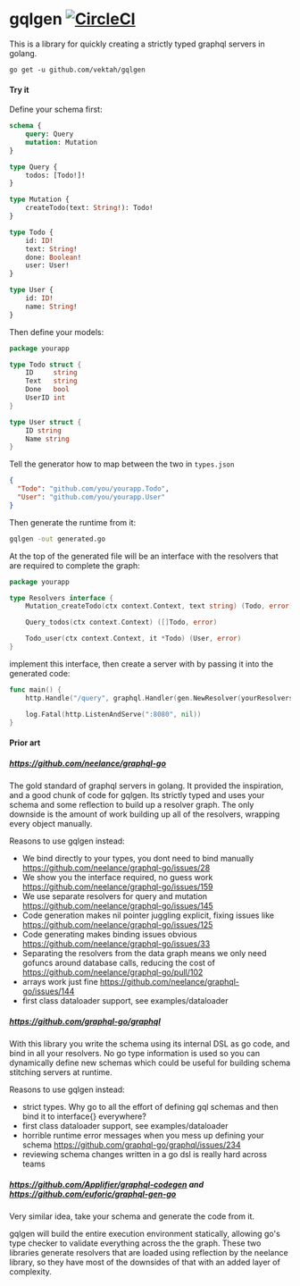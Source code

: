 # gqlgen [![CircleCI](https://circleci.com/gh/Vektah/gqlgen.svg?style=svg)](https://circleci.com/gh/Vektah/gqlgen)

This is a library for quickly creating a strictly typed graphql servers in golang.

`go get -u github.com/vektah/gqlgen`

#### Try it

Define your schema first:
```graphql schema
schema {
	query: Query
	mutation: Mutation
}

type Query {
	todos: [Todo!]!
}

type Mutation {
	createTodo(text: String!): Todo!
}

type Todo {
	id: ID!
	text: String!
	done: Boolean!
	user: User!
}

type User {
    id: ID!
    name: String!
}
```

Then define your models:
```go
package yourapp

type Todo struct {
	ID     string
	Text   string
	Done   bool
	UserID int
}

type User struct {
    ID string	
    Name string
}
```

Tell the generator how to map between the two in `types.json`
```json
{
  "Todo": "github.com/you/yourapp.Todo",
  "User": "github.com/you/yourapp.User"
}
```

Then generate the runtime from it:
```bash
gqlgen -out generated.go
```

At the top of the generated file will be an interface with the resolvers that are required to complete the graph:
```go
package yourapp

type Resolvers interface {
	Mutation_createTodo(ctx context.Context, text string) (Todo, error)

	Query_todos(ctx context.Context) ([]Todo, error)

	Todo_user(ctx context.Context, it *Todo) (User, error)
}
```

implement this interface, then create a server with by passing it into the generated code:
```go 
func main() {
	http.Handle("/query", graphql.Handler(gen.NewResolver(yourResolvers{})))

	log.Fatal(http.ListenAndServe(":8080", nil))
}
```

#### Prior art

##### https://github.com/neelance/graphql-go

The gold standard of graphql servers in golang. It provided the inspiration, and a good chunk of code for gqlgen. Its
strictly typed and uses your schema and some reflection to build up a resolver graph. The only downside is the amount
of work building up all of the resolvers, wrapping every object manually.

Reasons to use gqlgen instead:
 - We bind directly to your types, you dont need to bind manually https://github.com/neelance/graphql-go/issues/28
 - We show you the interface required, no guess work https://github.com/neelance/graphql-go/issues/159
 - We use separate resolvers for query and mutation https://github.com/neelance/graphql-go/issues/145
 - Code generation makes nil pointer juggling explicit, fixing issues like https://github.com/neelance/graphql-go/issues/125 
 - Code generating makes binding issues obvious https://github.com/neelance/graphql-go/issues/33
 - Separating the resolvers from the data graph means we only need gofuncs around database calls, reducing the cost of https://github.com/neelance/graphql-go/pull/102 
 - arrays work just fine https://github.com/neelance/graphql-go/issues/144
 - first class dataloader support, see examples/dataloader

##### https://github.com/graphql-go/graphql

With this library you write the schema using its internal DSL as go code, and bind in all your resolvers. No go type
information is used so you can dynamically define new schemas which could be useful for building schema stitching
servers at runtime.

Reasons to use gqlgen instead:
 - strict types. Why go to all the effort of defining gql schemas and then bind it to interface{} everywhere?
 - first class dataloader support, see examples/dataloader
 - horrible runtime error messages when you mess up defining your schema https://github.com/graphql-go/graphql/issues/234
 - reviewing schema changes written in a go dsl is really hard across teams

##### https://github.com/Applifier/graphql-codegen and https://github.com/euforic/graphql-gen-go

Very similar idea, take your schema and generate the code from it.

gqlgen will build the entire execution environment statically, allowing go's type checker to validate everything across
the the graph. These two libraries generate resolvers that are loaded using reflection by the neelance library, so they
have most of the downsides of that with an added layer of complexity.
